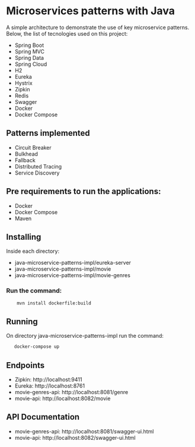 # Microservices patterns with Java

A simple architecture to demonstrate the use of key microservice patterns. Below, the list of tecnologies used on this project: 
- Spring Boot
- Spring MVC
- Spring Data
- Spring Cloud
- H2
- Eureka
- Hystrix
- Zipkin
- Redis
- Swagger
- Docker
- Docker Compose

## Patterns implemented

- Circuit Breaker
- Bulkhead
- Fallback
- Distributed Tracing
- Service Discovery

## Pre requirements to run the applications:

- Docker
- Docker Compose
- Maven

## Installing

Inside each directory:
- java-microservice-patterns-impl/eureka-server
- java-microservice-patterns-impl/movie
- java-microservice-patterns-impl/movie-genres

### Run the command:

```bash
    mvn install dockerfile:build
```

## Running

On directory java-microservice-patterns-impl run the command:
 ```bash
    docker-compose up
```

## Endpoints

- Zipkin: http://localhost:9411
- Eureka: http://localhost:8761
- movie-genres-api: http://localhost:8081/genre
- movie-api: http://localhost:8082/movie

## API Documentation

- movie-genres-api: http://localhost:8081/swagger-ui.html
- movie-api: http://localhost:8082/swagger-ui.html